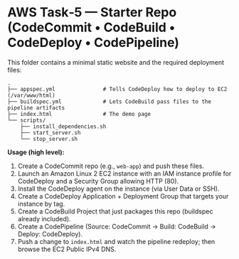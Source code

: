 # AWS Task‑5 — Starter Repo (CodeCommit • CodeBuild • CodeDeploy • CodePipeline)

This folder contains a minimal static website and the required deployment files:

```
.
├── appspec.yml               # Tells CodeDeploy how to deploy to EC2 (/var/www/html)
├── buildspec.yml             # Lets CodeBuild pass files to the pipeline artifacts
├── index.html                # The demo page
└── scripts/
    ├── install_dependencies.sh
    ├── start_server.sh
    └── stop_server.sh
```

**Usage (high level):**
1. Create a CodeCommit repo (e.g., `web-app`) and push these files.
2. Launch an Amazon Linux 2 EC2 instance with an IAM instance profile for CodeDeploy and a Security Group allowing HTTP (80).
3. Install the CodeDeploy agent on the instance (via User Data or SSH).
4. Create a CodeDeploy Application + Deployment Group that targets your instance by tag.
5. Create a CodeBuild Project that just packages this repo (buildspec already included).
6. Create a CodePipeline (Source: CodeCommit → Build: CodeBuild → Deploy: CodeDeploy).
7. Push a change to `index.html` and watch the pipeline redeploy; then browse the EC2 Public IPv4 DNS.
